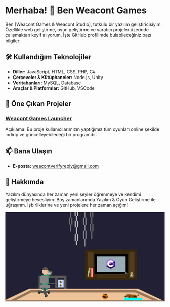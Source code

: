 # Merhaba! 👋 Ben Weacont Games

Ben [Weacont Games & Weacont Studio], tutkulu bir yazılım geliştiricisiyim. Özellikle web geliştirme, oyun geliştirme ve yaratıcı projeler üzerinde çalışmaktan keyif alıyorum. İşte GitHub profilimde bulabileceğiniz bazı bilgiler:

## 🛠️ Kullandığım Teknolojiler

- **Diller:** JavaScript, HTML, CSS, PHP, C#
- **Çerçeveler & Kütüphaneler:** Node.js, Unity
- **Veritabanları:** MySQL, Database
- **Araçlar & Platformlar:** GitHub, VSCode

## 🌟 Öne Çıkan Projeler

### [Weacont Games Launcher]([https://github.com/kullaniciadi/proje1](https://github.com/WeacontGames/WeacontGamesLauncher))
Açıklama: Bu proje kullanıcılarımızın yaptığımız tüm oyunları online şekilde indirip ve güncelleyebileceği bir programdır.

## 📫 Bana Ulaşın

- **E-posta:** [weacontverifyreply@gmail.com](mailto:weacontverifyreply@gmail.com)

## 💬 Hakkımda

Yazılım dünyasında her zaman yeni şeyler öğrenmeye ve kendimi geliştirmeye hevesliyim. Boş zamanlarımda Yazılım & Oyun Geliştirme ile uğraşırım. İşbirliklerine ve yeni projelere her zaman açığım!

![Banner](https://github.com/WeacontGames/weacontgames/blob/main/background.jpeg)


